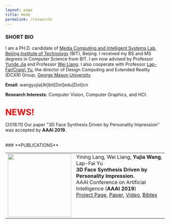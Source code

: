 ```yaml
---
layout: page
title: Home
permalink: /research/
---
```

### **SHORT BIO**

I am a PH.D. candidate of [Media Computing and Intelligent Systems Lab](http://iitlab.bit.edu.cn/mcislab/), 
[Beijing Institute of Technology](http://www.bit.edu.cn/) (BIT), Beijing. I received my BS and MS degrees in Computer Science from BIT. 
I am now advised by Professor [Yunde Jia](http://iitlab.bit.edu.cn/mcislab/~jiayunde/) and Professor 
[Wei Liang](http://iitlab.bit.edu.cn/mcislab/~liangwei/). I also cooperate with Professor [Lap-Fai(Craig) Yu](https://craigyuyu.github.io/home/), 
the director of Design Computing and Extended Reality (DCXR) Group, [George Mason University](http://www.gmu.edu/).

**Email:** wangyujia[At]bit[Dot]edu[Dot]cn

**Research Interests:** Computer Vision, Computer Graphics, and HCI.
<br><br>

<span style="color:red;font-size:27px"><strong>NEWS!</strong></span>

[2018.11] Our paper "3D Face Synthesis Driven by Personality Impression" was accepted by **AAAI 2019**.

<br>
### **PUBLICATIONS**

<table>

<tr>
						<td valign="top" width="200px">
							<img src="https://github.com/bitwangyujia/home/blob/master/face-m.gif?raw=true" width="200">
						</td>
						<td valign="top">
							<tf1>Yining Lang, Wei Liang, <b>Yujia Wang</b>, Lap-Fai Yu</tf1><br>
							<tf1><strong>3D Face Synthesis Driven by Personality Impression.</strong></tf1><br>
							<tf1>AAAI Conference on Artificial Intelligence (<strong>AAAI 2019</strong>)</tf1><br>
							<tf1><a href="http://iitlab.bit.edu.cn/mcislab/~liangwei/projects/face/" target="_blank" rel="nofollow">Project Page</a>, <a href="http://iitlab.bit.edu.cn/mcislab/~liangwei/projects/face/aaai19-face_v8.pdf" target="_blank" rel="nofollow">Paper</a>, <a href="https://youtu.be/YHbn7A2dNi0" target="_blank" rel="nofollow">Video</a>, <a href="./all_bib.html#personality_face" target="_blank" rel="nofollow">Bibtex</a></tf1><br>
						</td>						
					</tr>
					
		
</table>





